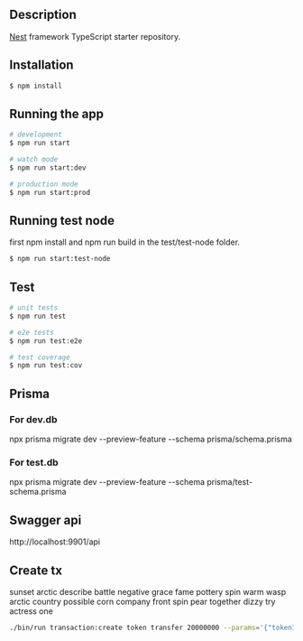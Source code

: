 ## Description

[Nest](https://github.com/nestjs/nest) framework TypeScript starter repository.

## Installation

```bash
$ npm install
```

## Running the app

```bash
# development
$ npm run start

# watch mode
$ npm run start:dev

# production mode
$ npm run start:prod
```

## Running test node

first npm install and npm run build in the test/test-node folder.

```bash
$ npm run start:test-node
```

## Test

```bash
# unit tests
$ npm run test

# e2e tests
$ npm run test:e2e

# test coverage
$ npm run test:cov
```

## Prisma

### For dev.db

npx prisma migrate dev --preview-feature --schema prisma/schema.prisma

### For test.db

npx prisma migrate dev --preview-feature --schema prisma/test-schema.prisma

## Swagger api

http://localhost:9901/api

## Create tx

sunset arctic describe battle negative grace fame pottery spin warm wasp arctic country possible corn company front spin pear together dizzy try actress one

```bash
./bin/run transaction:create token transfer 20000000 --params='{"tokenID": "0400000000000000", "recipientAddress": "klys9u6yy466q2mpbj92cmbp64eg7gvpuz7v4efm8", "amount": "1000000", "data": ""}' --json --pretty
```
